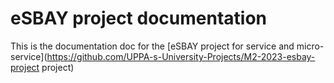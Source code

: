 # eSBAY project documentation

This is the documentation doc for the [eSBAY project for service and micro-service](https://github.com/UPPA-s-University-Projects/M2-2023-esbay-project project)
